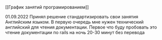 [[График занятий програмированием]]

01.09.2022 Принял решение стандартизировать свои занятия Английским языком. 
В первую очередь мне нужен технический английский для чтения документации.
Первое что буду пробовать это чтение документации по rails на ночь 20-30 минут без перевода